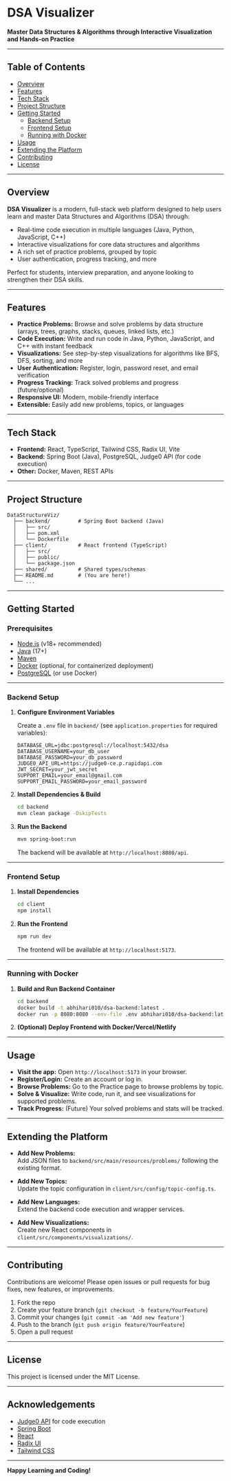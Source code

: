 # DSA Visualizer

**Master Data Structures & Algorithms through Interactive Visualization and Hands-on Practice**

---

## Table of Contents

- [Overview](#overview)
- [Features](#features)
- [Tech Stack](#tech-stack)
- [Project Structure](#project-structure)
- [Getting Started](#getting-started)
  - [Backend Setup](#backend-setup)
  - [Frontend Setup](#frontend-setup)
  - [Running with Docker](#running-with-docker)
- [Usage](#usage)
- [Extending the Platform](#extending-the-platform)
- [Contributing](#contributing)
- [License](#license)

---

## Overview

**DSA Visualizer** is a modern, full-stack web platform designed to help users learn and master Data Structures and Algorithms (DSA) through:
- Real-time code execution in multiple languages (Java, Python, JavaScript, C++)
- Interactive visualizations for core data structures and algorithms
- A rich set of practice problems, grouped by topic
- User authentication, progress tracking, and more

Perfect for students, interview preparation, and anyone looking to strengthen their DSA skills.

---

## Features

- **Practice Problems:** Browse and solve problems by data structure (arrays, trees, graphs, stacks, queues, linked lists, etc.)
- **Code Execution:** Write and run code in Java, Python, JavaScript, and C++ with instant feedback
- **Visualizations:** See step-by-step visualizations for algorithms like BFS, DFS, sorting, and more
- **User Authentication:** Register, login, password reset, and email verification
- **Progress Tracking:** Track solved problems and progress (future/optional)
- **Responsive UI:** Modern, mobile-friendly interface
- **Extensible:** Easily add new problems, topics, or languages

---

## Tech Stack

- **Frontend:** React, TypeScript, Tailwind CSS, Radix UI, Vite
- **Backend:** Spring Boot (Java), PostgreSQL, Judge0 API (for code execution)
- **Other:** Docker, Maven, REST APIs

---

## Project Structure

```
DataStructureViz/
  ├── backend/         # Spring Boot backend (Java)
  │   ├── src/
  │   ├── pom.xml
  │   └── Dockerfile
  ├── client/          # React frontend (TypeScript)
  │   ├── src/
  │   ├── public/
  │   └── package.json
  ├── shared/          # Shared types/schemas
  ├── README.md        # (You are here!)
  └── ...
```

---

## Getting Started

### Prerequisites

- [Node.js](https://nodejs.org/) (v18+ recommended)
- [Java](https://adoptopenjdk.net/) (17+)
- [Maven](https://maven.apache.org/)
- [Docker](https://www.docker.com/) (optional, for containerized deployment)
- [PostgreSQL](https://www.postgresql.org/) (or use Docker)

---

### Backend Setup

1. **Configure Environment Variables**

   Create a `.env` file in `backend/` (see `application.properties` for required variables):

   ```
   DATABASE_URL=jdbc:postgresql://localhost:5432/dsa
   DATABASE_USERNAME=your_db_user
   DATABASE_PASSWORD=your_db_password
   JUDGE0_API_URL=https://judge0-ce.p.rapidapi.com
   JWT_SECRET=your_jwt_secret
   SUPPORT_EMAIL=your_email@gmail.com
   SUPPORT_EMAIL_PASSWORD=your_email_password
   ```

2. **Install Dependencies & Build**

   ```sh
   cd backend
   mvn clean package -DskipTests
   ```

3. **Run the Backend**

   ```sh
   mvn spring-boot:run
   ```

   The backend will be available at `http://localhost:8080/api`.

---

### Frontend Setup

1. **Install Dependencies**

   ```sh
   cd client
   npm install
   ```

2. **Run the Frontend**

   ```sh
   npm run dev
   ```

   The frontend will be available at `http://localhost:5173`.

---

### Running with Docker

1. **Build and Run Backend Container**

   ```sh
   cd backend
   docker build -t abhihari010/dsa-backend:latest .
   docker run -p 8080:8080 --env-file .env abhihari010/dsa-backend:latest
   ```

2. **(Optional) Deploy Frontend with Docker/Vercel/Netlify**

---

## Usage

- **Visit the app:** Open `http://localhost:5173` in your browser.
- **Register/Login:** Create an account or log in.
- **Browse Problems:** Go to the Practice page to browse problems by topic.
- **Solve & Visualize:** Write code, run it, and see visualizations for supported problems.
- **Track Progress:** (Future) Your solved problems and stats will be tracked.

---

## Extending the Platform

- **Add New Problems:**  
  Add JSON files to `backend/src/main/resources/problems/` following the existing format.

- **Add New Topics:**  
  Update the topic configuration in `client/src/config/topic-config.ts`.

- **Add New Languages:**  
  Extend the backend code execution and wrapper services.

- **Add New Visualizations:**  
  Create new React components in `client/src/components/visualizations/`.

---

## Contributing

Contributions are welcome! Please open issues or pull requests for bug fixes, new features, or improvements.

1. Fork the repo
2. Create your feature branch (`git checkout -b feature/YourFeature`)
3. Commit your changes (`git commit -am 'Add new feature'`)
4. Push to the branch (`git push origin feature/YourFeature`)
5. Open a pull request

---

## License

This project is licensed under the MIT License.

---

## Acknowledgements

- [Judge0 API](https://judge0.com/) for code execution
- [Spring Boot](https://spring.io/projects/spring-boot)
- [React](https://react.dev/)
- [Radix UI](https://www.radix-ui.com/)
- [Tailwind CSS](https://tailwindcss.com/)

---

**Happy Learning and Coding!** 